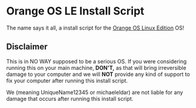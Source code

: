 # Orange OS LE Install Script
The name says it all, a install script for the [Orange OS Linux Edition](https://scratch.mit.edu/discuss/topic/620114/) OS!

## Disclaimer
This is in NO WAY supposed to be a serious OS. If you were considering running this on your main machine, **DON'T,** as that will bring irreversible damage to your computer and we will **NOT** provide any kind of support to fix your computer after running this install script.

We (meaning UniqueName12345 or michaeleldar) are not liable for any damage that occurs after running this install script.
